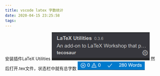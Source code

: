```yaml
---
title: vscode latex 字数统计
date: 2020-04-15 23:25:58
tags:
---
```


安装插件LaTeX Utilities
![在这里插入图片描述](vscode%20latex%20字数统计/20200415232342987.png)
然后打开.tex文件，状态栏中就有总字数
![在这里插入图片描述](vscode%20latex%20字数统计/20200415232440388.png)
